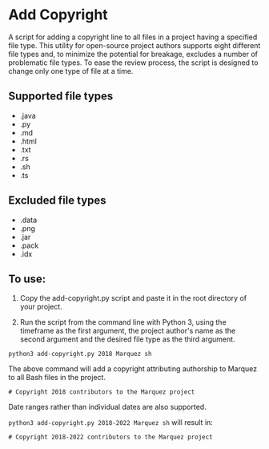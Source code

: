 <!-- Copyright 2022 contributors to the add-copyright project -->

# Add Copyright

A script for adding a copyright line to all files in a project having a specified file type. This utility for open-source project authors supports eight different file types and, to minimize the potential for breakage, excludes a number of problematic file types. To ease the review process, the script is designed to change only one type of file at a time.

## Supported file types

* .java
* .py
* .md
* .html
* .txt
* .rs
* .sh
* .ts

## Excluded file types

* .data
* .png
* .jar
* .pack
* .idx

## To use:

1. Copy the add-copyright.py script and paste it in the root directory of your project.

2. Run the script from the command line with Python 3, using the timeframe as the first argument, the project author's name as the second argument and the desired file type as the third argument.

`python3 add-copyright.py 2018 Marquez sh`

The above command will add a copyright attributing authorship to Marquez to all Bash files in the project.

`# Copyright 2018 contributors to the Marquez project`

Date ranges rather than individual dates are also supported.

`python3 add-copyright.py 2018-2022 Marquez sh` will result in:

`# Copyright 2018-2022 contributors to the Marquez project`
